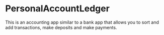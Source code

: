 # PersonalAccountLedger
This is an accounting app similar to a bank app that allows you to sort and add transactions, make deposits and make payments.
